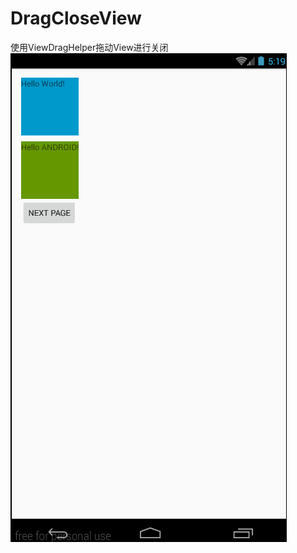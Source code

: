 # DragCloseView
使用ViewDragHelper拖动View进行关闭
![](https://github.com/chenzan/DragCloseView/raw/master/gif/GIF.gif)